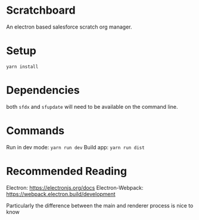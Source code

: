# Scratchboard
An electron based salesforce scratch org manager.

# Setup
`yarn install`

# Dependencies
both `sfdx` and `sfupdate` will need to be available on the command line.

# Commands
Run in dev mode: `yarn run dev`
Build app: `yarn run dist`

# Recommended Reading
Electron: https://electronjs.org/docs
Electron-Webpack: https://webpack.electron.build/development

Particularly the difference between the main and renderer process is nice to know